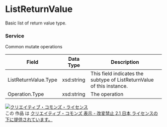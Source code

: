 # ListReturnValue
Basic list of return value type.
### Service
Common mutate operations

| Field | Data Type | Description | 
|---|---|---|
| ListReturnValue.Type| xsd:string| This field indicates the subtype of ListReturnValue of this instance. |
| Operation.Type| xsd:string| The operation |
<a rel="license" href="http://creativecommons.org/licenses/by-nd/2.1/jp/"><img alt="クリエイティブ・コモンズ・ライセンス" style="border-width:0" src="https://i.creativecommons.org/l/by-nd/2.1/jp/88x31.png" /></a><br />この 作品 は <a rel="license" href="http://creativecommons.org/licenses/by-nd/2.1/jp/">クリエイティブ・コモンズ 表示 - 改変禁止 2.1 日本 ライセンスの下に提供されています。</a>
